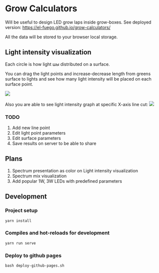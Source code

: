 # Grow Calculators
Will be useful to design LED grow laps inside grow-boxes. 
See deployed version: https://el-fuego.github.io/grow-calculators/ 

All the data will be stored to your browser local storage.

## Light intensity visualization
Each circle is how light шы distributed on a surface.

You can drag the light points and increase-decrease length from greens surface to lights and see how many light intensity will be placed on each surface point.

<img src="http://joxi.ru/L21XwejHgz9X4m.jpg" />
<br />
<br />
Also you are able to see light intensity graph at specific X-axis line cut: 

<img src="http://joxi.ru/EA4XwepHOvEPjA.jpg" />

### TODO
1. Add new line point
1. Edit light point parameters
1. Edit surface parameters
1. Save results on server to be able to share


## Plans

1. Spectrum presentation as color on Light intensity visualization
1. Spectrum mix visualization
1. Add popular 1W, 3W LEDs with predefined parameters

## Development

### Project setup
```
yarn install
```

### Compiles and hot-reloads for development
```
yarn run serve
```

### Deploy to github pages
```
bash deploy-github-pages.sh
```
